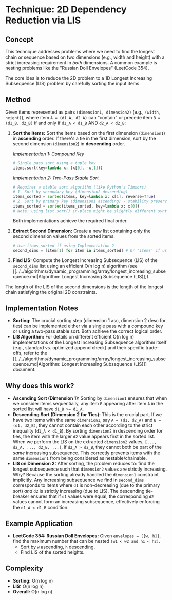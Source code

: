 # Technique: 2D Dependency Reduction via LIS

## Concept

This technique addresses problems where we need to find the longest chain or sequence based on two dimensions (e.g., width and height) with a strict increasing requirement in *both* dimensions. A common example is nesting problems like the "Russian Doll Envelopes" (LeetCode 354).

The core idea is to reduce the 2D problem to a 1D Longest Increasing Subsequence (LIS) problem by carefully sorting the input items.

## Method

Given items represented as pairs `(dimension1, dimension2)` (e.g., `(width, height)`), where item `A = (d1_A, d2_A)` can "contain" or precede item `B = (d1_B, d2_B)` if and only if `d1_A < d1_B` AND `d2_A < d2_B`:

1.  **Sort the Items:** Sort the items based on the first dimension (`dimension1`) in **ascending** order. If there's a tie in the first dimension, sort by the second dimension (`dimension2`) in **descending** order.
    
    *Implementation 1: Compound Key*
    ```python
    # Single pass sort using a tuple key
    items.sort(key=lambda x: (x[0], -x[1]))
    ```

    *Implementation 2: Two-Pass Stable Sort*
    ```python
    # Requires a stable sort algorithm (like Python's Timsort)
    # 1. Sort by secondary key (dimension2 descending)
    items_sorted = sorted(items, key=lambda x: x[1], reverse=True)
    # 2. Sort by primary key (dimension1 ascending) - stability preserves secondary order
    items_sorted = sorted(items_sorted, key=lambda x: x[0])
    # Note: using list.sort() in-place might be slightly different syntax/efficiency
    ```
    Both implementations achieve the required final order.

2.  **Extract Second Dimension:** Create a new list containing only the second dimension values from the sorted items.
    ```python
    # Use items_sorted if using Implementation 2
    second_dims = [item[1] for item in items_sorted] # Or 'items' if using Implementation 1
    ```
3.  **Find LIS:** Compute the Longest Increasing Subsequence (LIS) of the `second_dims` list using an efficient O(n log n) algorithm (see [[../../algorithms/dynamic_programming/array/longest_increasing_subsequence.md|Algorithm: Longest Increasing Subsequence (LIS)]]).

The length of the LIS of the second dimensions is the length of the longest chain satisfying the original 2D constraints.

## Implementation Notes

*   **Sorting:** The crucial sorting step (dimension 1 asc, dimension 2 desc for ties) can be implemented either via a single pass with a compound key or using a two-pass stable sort. Both achieve the correct logical order.
*   **LIS Algorithm:** For details on different efficient O(n log n) implementations of the Longest Increasing Subsequence algorithm itself (e.g., standard vs. optimized append check) and their specific trade-offs, refer to the [[../../algorithms/dynamic_programming/array/longest_increasing_subsequence.md|Algorithm: Longest Increasing Subsequence (LIS)]] document.

## Why does this work?

- **Ascending Sort (Dimension 1):** Sorting by `dimension1` ensures that when we consider items sequentially, any item `B` appearing after item `A` in the sorted list will have `d1_B >= d1_A`.
- **Descending Sort (Dimension 2 for Ties):** This is the crucial part. If we have two items with the same `dimension1`, say `A = (d1, d2_A)` and `B = (d1, d2_B)`, they cannot contain each other according to the strict inequality (`d1_A < d1_B`). By sorting `dimension2` in descending order for ties, the item with the larger `d2` value appears first in the sorted list. When we perform the LIS on the extracted `dimension2` values, `[..., d2_A, ..., d2_B, ...]`, if `d2_A > d2_B`, they cannot both be part of the *same* increasing subsequence. This correctly prevents items with the same `dimension1` from being considered as nestable/chainable.
- **LIS on Dimension 2:** After sorting, the problem reduces to: find the longest subsequence such that `dimension2` values are strictly increasing. Why? Because the sorting already handled the `dimension1` constraint implicitly. Any increasing subsequence we find in `second_dims` corresponds to items where `d1` is non-decreasing (due to the primary sort) *and* `d2` is strictly increasing (due to LIS). The descending tie-breaker ensures that if `d1` values were equal, the corresponding `d2` values cannot form an increasing subsequence, effectively enforcing the `d1_A < d1_B` condition.

## Example Application

- **LeetCode 354: Russian Doll Envelopes:** Given `envelopes = [[w, h]]`, find the maximum number that can be nested `(w1 < w2 and h1 < h2)`.
    - Sort by `w` ascending, `h` descending.
    - Find LIS of the sorted heights.

## Complexity

- **Sorting:** O(n log n)
- **LIS:** O(n log n)
- **Overall:** O(n log n) 